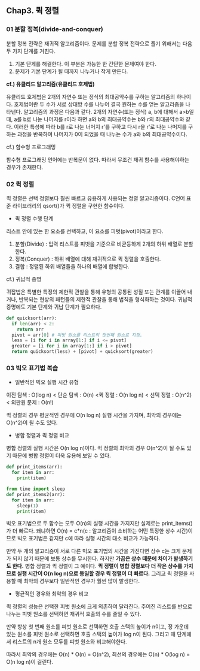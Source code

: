 ## Chap3. 퀵 정렬

### 01 분할 정복(divide-and-conquer)

분할 정복 전략은 재귀적 알고리즘이다. 문제를 분할 정복 전략으로 풀기 위해서는 다음 두 가지 단계를 거친다.

1. 기본 단게를 해결한다. 이 부분은 가능한 한 간단한 문제여야 한다.
2. 문제가 기본 단계가 될 때까지 나누거나 작게 만든다.

**cf.) 유클리드 알고리즘(유클리드 호제법)**

유클리드 호제법은 2개의 자연수 또는 정식의 최대공약수를 구하는 알고리즘의 하나이다. 호제법이란 두 수가 서로 상대방 수를 나누어 결국 원하는 수를 얻는 알고리즘을 나타낸다. 알고리즘의 과정은 다음과 같다. 2개의 자연수(또는 정식) a, b에 대해서 a>b일 때, a를 b로 나눈 나머지를 r이라 하면 a와 b의 최대공약수는 b와 r의 최대공약수와 같다. 이러한 특성에 따라 b를 r로 나눈 너머지 r'를 구하고 다시 r을 r'로 나눈 나머지를 구하는 과정을 반복하여 나머지가 0이 되었을 때 나누는 수가 a와 b의 최대공약수이다.

cf.) 함수형 프로그래밍

함수형 프로그래밍 언어에는 반복문이 없다. 따라서 무조건 재귀 함수를 사용해야하는 경우가 존재한다. 

### 02 퀵 정렬

퀵 정렬은 선택 정렬보다 훨씬 빠르고 유용하게 사용되는 정렬 알고리즘이다. C언어 표준 라이브러리의 qsort()가 퀵 정렬을 구현한 함수이다. 

- 퀵 정렬 수행 단계

리스트 안에 있는 한 요소를 선택하고, 이 요소를 피벗(pivot)이라고 한다.

1. 분할(Divide) : 입력 리스트를 피벗을 기준으로 비균등하게 2개의 하위 배열로 분할한다.
2. 정복(Conquer) : 하위 배열에 대해 재귀적으로 퀵 정렬을 호출한다.
3. 결합 : 정렬된 하위 배열들을 하나의 배열에 합병한다.



cf.) 귀납적 증명

귀잡법은 특별한 특징의 제한적 관찰을 통해 유형의 공통된 성질 또는 관계를 이끌어 내거나, 반복되는 현상의 패턴들의 제한적 관찰을 통해 법칙을 형식화하는 것이다. 귀납적 증명에도 기본 단계와 귀납 단계가 필요하다.

```python
def quicksort(arr):
  if len(arr) < 2:
    return arr
  pivot = arr[0] # 피벗 원소를 리스트의 첫번째 원소로 지정.
  less = [i for i in array[1:] if i <= pivot]
  greater = [i for i in array[1:] if i > pivot]
  return quicksort(less) + [pivot] + quicksort(greater)
```

### 03 빅오 표기법 복습

- 일반적인 빅오 실행 시간 유형

이진 탐색 : O(log n) < 단순 탐색 : O(n) <퀵 정렬 : O(n log n) < 선택 정렬 : O(n^2) < 외판원 문제 : O(n!)

퀵 정렬의 경우 평균적인 경우에 O(n log n) 실행 시간을 가지며, 최악의 경우에는 O(n^2)이 될 수도 있다.

- 병합 정렬과 퀵 정렬 비교

병합 정렬의 실행 시간은 O(n log n)이다. 퀵 정렬의 최악의 경우 O(n^2)이 될 수도 있기 때문에 병합 정렬이 더욱 유용해 보일 수 있다.

``` python
def print_items(arr):
  for item in arr:
    print(item)
```

```python
from time import sleep
def print_items2(arr):
  for item in arr:
    sleep(1)
    print(item)
```

빅오 표기법으로 두 함수는 모두 O(n)의 실행 시간을 가지지만 실제로는 print_items()가 더 빠르다. 왜냐하면 O(n) = c*n(c : 알고리즘이 소비하는 어떤 특정한 상수 시간)이므로 빅오 표기법은 같지만 c에 따라 실행 시간의 대소 비교가 가능하다.

만약 두 개의 알고리즘이 서로 다른 빅오 표기법의 시간을 가진다면 상수 c는 크게 문제가 되지 않기 때문에 보통 상수를 무시한다. 하지만 **가끔은 상수 때문에 차이가 발생하기도 한다.** 병합 정렬과 퀵 정렬이 그 예이다. **퀵 정렬이 병합 정렬보다 더 작은 상수를 가지므로 실행 시간이 O(n log n)으로 동일할 경우 퀵 정렬이 더 빠르다.** 그리고 퀵 정렬을 사용할 때 최악의 경우보다 일반적인 경우가 훨씬 많이 발생한다.

- 평균적인 경우와 최악의 경우 비교

퀵 정렬의 성능은 선택한 피벗 원소에 크게 의존하여 달라진다. 주어진 리스트를 반으로 나누는 피벗 원소를 선택하면 재귀적 호출의 수를 줄일 수 있다. 

만약 항상 첫 번째 원소를 피벗 원소로 선택하면 호출 스택의 높이가 n이고, 정 가운데 있는 원소를 피벗 원소로 선택하면 호출 스택의 높이가 log n이 된다. 그리고 매 단계에서 리스트의 n개 원소 모두를 피벗 원소와 비교해야한다.

따라서 최악의 경우에는 O(n) * O(n) = O(n^2), 최선의 경우에는 O(n) * O(log n) = O(n log n)이 걸린다. 



[유클리드 알고리즘 참조 링크]:http://lonpeach.com/2017/11/12/Euclidean-algorithm/(http://lonpeach.com/2017/11/12/Euclidean-algorithm/)